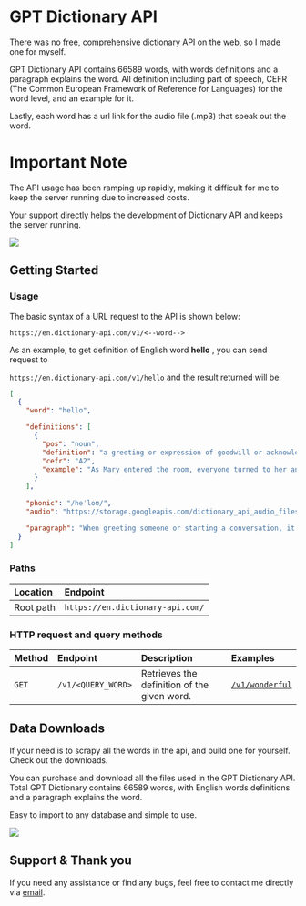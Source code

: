 # GPT Dictionary API

There was no free, comprehensive dictionary API on the web, so I made one for myself. 

GPT Dictionary API contains 66589 words, with words definitions and a paragraph explains the word.
All definition including part of speech, CEFR (The Common European Framework of Reference for Languages) for the word level, and an example for it.

Lastly, each word has a url link for the audio file (.mp3) that speak out the word.

# Important Note
The API usage has been ramping up rapidly, making it difficult for me to keep the server running due to increased costs.

Your support directly helps the development of Dictionary API and keeps the server running.

<a href="https://www.buymeacoffee.com/lenny0929"><img src="https://img.buymeacoffee.com/button-api/?text=Buy me a coffee&emoji=&slug=lenny0929&button_colour=FFDD00&font_colour=000000&font_family=Lato&outline_colour=000000&coffee_colour=ffffff" /></a>

## Getting Started

### Usage 

The basic syntax of a URL request to the API is shown below:

`https://en.dictionary-api.com/v1/<--word-->`

As an example, to get definition of English word **hello** , you can send request to

`https://en.dictionary-api.com/v1/hello` and the result returned will be:

```json
[
  {
    "word": "hello",

    "definitions": [
      {
        "pos": "noun",
        "definition": "a greeting or expression of goodwill or acknowledgment",
        "cefr": "A2",
        "example": "As Mary entered the room, everyone turned to her and said, 'Hello!'"
      }
    ],
    
    "phonic": "/heˈloʊ/", 
    "audio": "https://storage.googleapis.com/dictionary_api_audio_files/src/hello.mp3", 

    "paragraph": "When greeting someone or starting a conversation, it is common to use the word \"hello.\" \"Hello\" is a friendly and polite way to acknowledge someone's presence or to initiate interaction. It is a versatile word that can be used in both formal and informal settings. Additionally, \"hello\" can also be used as an exclamation to express surprise or to get someone's attention. For example, if you witness something unexpected, you might say \"Hello! Did you see that?\" or if you want to get someone's attention, you may say \"Hello! Can I ask you a question?\" \n\nOverall, \"hello\" is a versatile word that is commonly used as a greeting, a way to initiate conversation, or as an exclamation to express surprise or gain attention."
  }
]


```

### Paths

| Location | Endpoint |
| :-- | :-- |
| Root path | `https://en.dictionary-api.com/`|

### HTTP request and query methods

| Method | Endpoint | Description | Examples |
| :-- | :-- | :-- | :-- |
| `GET` | `/v1/<QUERY_WORD>`| Retrieves the definition of the given word. | [`/v1/wonderful`](https://en.dictionary-api.com/v1/wonderful) |

## Data Downloads

If your need is to scrapy all the words in the api, and build one for yourself. 
Check out the downloads.

You can purchase and download all the files used in the GPT Dictionary API.
Total GPT Dictionary contains 66589 words, with English words definitions and a paragraph explains the word.

Easy to import to any database and simple to use.

<a href="https://www.buymeacoffee.com/lenny0929/extras"><img src="https://img.buymeacoffee.com/button-api/?text= Check out Downloads &emoji=📂&slug=lenny0929&button_colour=5F7FFF&font_colour=ffffff&font_family=Poppins&outline_colour=000000&coffee_colour=FFDD00"></a>


## Support & Thank you

If you need any assistance or find any bugs, feel free to contact me directly via [email](mailto:lenny0929@gmail.com).

